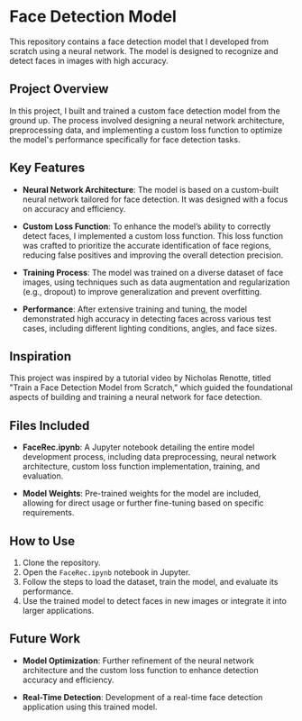# Face Detection Model

This repository contains a face detection model that I developed from scratch using a neural network. The model is designed to recognize and detect faces in images with high accuracy.

## Project Overview

In this project, I built and trained a custom face detection model from the ground up. The process involved designing a neural network architecture, preprocessing data, and implementing a custom loss function to optimize the model's performance specifically for face detection tasks.

## Key Features

- **Neural Network Architecture**: The model is based on a custom-built neural network tailored for face detection. It was designed with a focus on accuracy and efficiency.

- **Custom Loss Function**: To enhance the model’s ability to correctly detect faces, I implemented a custom loss function. This loss function was crafted to prioritize the accurate identification of face regions, reducing false positives and improving the overall detection precision.

- **Training Process**: The model was trained on a diverse dataset of face images, using techniques such as data augmentation and regularization (e.g., dropout) to improve generalization and prevent overfitting.

- **Performance**: After extensive training and tuning, the model demonstrated high accuracy in detecting faces across various test cases, including different lighting conditions, angles, and face sizes.

## Inspiration

This project was inspired by a tutorial video by Nicholas Renotte, titled "Train a Face Detection Model from Scratch," which guided the foundational aspects of building and training a neural network for face detection.

## Files Included

- **FaceRec.ipynb**: A Jupyter notebook detailing the entire model development process, including data preprocessing, neural network architecture, custom loss function implementation, training, and evaluation.

- **Model Weights**: Pre-trained weights for the model are included, allowing for direct usage or further fine-tuning based on specific requirements.

## How to Use

1. Clone the repository.
2. Open the `FaceRec.ipynb` notebook in Jupyter.
3. Follow the steps to load the dataset, train the model, and evaluate its performance.
4. Use the trained model to detect faces in new images or integrate it into larger applications.

## Future Work

- **Model Optimization**: Further refinement of the neural network architecture and the custom loss function to enhance detection accuracy and efficiency.

- **Real-Time Detection**: Development of a real-time face detection application using this trained model.
